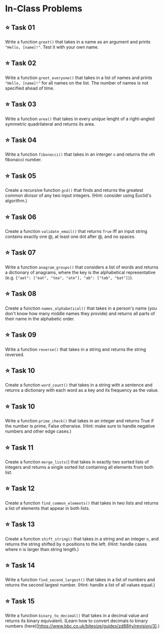 # In-Class Problems

## ⭐ **Task 01**
Write a function `greet()` that takes in a name as an argument and prints `"Hello, [name]!"`. Test it with your own name.

## ⭐ **Task 02**
Write a function `greet_everyone()` that takes in a list of names and prints `"Hello, [name]!"` for all names on the list. The number of names is not specified ahead of time.

## ⭐ **Task 03**
Write a function `area()` that takes in every _unique_ lenght of a right-angled symmetric quadrilateral and returns its area.

## ⭐ **Task 04**
Write a function `fibonacci()` that takes in an interger `n` and returns the `n`th fibonacci number.

## ⭐ **Task 05**
Create a recursive function `gcd()` that finds and returns the greatest common divisor of any two input integers. (Hint: consider using Euclid's algorithm.)

## ⭐ **Task 06**
Create a function `validate_email()` that returns `True` iff an input string contains exactly one @, at least one dot after @, and no spaces. 

## ⭐ **Task 07**
Write a function `anagram_groups()` that considers a list of words and returns a dictionary of anagrams, where the key is the alphabetical representative (e.g. `{"aet": ["eat", "tea", "ate"], "ab": ["tab", "bat"]}`).

## ⭐ **Task 08**
Create a function `names_alphabetical()` that takes in a person's name (you don't know how many middle names they provide) and returns all parts of their name in the alphabetic order.

## ⭐ **Task 09**
Write a function `reverse()` that takes in a string and returns the string reversed.

## ⭐ **Task 10**
Create a function `word_count()` that takes in a string with a sentence and returns a dictionary with each word as a key and its frequency as the value.

## ⭐ **Task 10**
Write a function `prime_check()` that takes in an integer and returns True if the number is prime, False otherwise. (Hint: make sure to handle negative numbers and other edge cases.)

## ⭐ **Task 11**
Create a function `merge_lists(`) that takes in exactly two sorted lists of integers and returns a single sorted list containing all elements from both list.

## ⭐ **Task 12**
Create a function `find_common_elements()` that takes in two lists and returns a list of elements that appear in both lists.

## ⭐ **Task 13**
Create a function `shift_string()` that takes in a string and an integer `n`, and returns the string shifted by n positions to the left. (Hint: handle cases where n is larger than string length.)

## ⭐ **Task 14**
Write a function `find_second_largest()` that takes in a list of numbers and returns the second largest number. (Hint: handle a list of all values equal.)

## ⭐ **Task 15**
Write a function `binary_to_decimal()` that takes in a decimal value and returns its binary equivalent. (Learn how to convert decimals to binary numbers (here)[https://www.bbc.co.uk/bitesize/guides/zd88jty/revision/3].)


